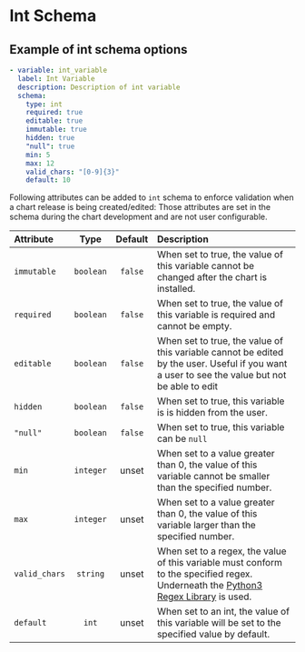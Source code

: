 # Int Schema

## Example of int schema options

```yaml
- variable: int_variable
  label: Int Variable
  description: Description of int variable
  schema:
    type: int
    required: true
    editable: true
    immutable: true
    hidden: true
    "null": true
    min: 5
    max: 12
    valid_chars: "[0-9]{3}"
    default: 10
```

Following attributes can be added to `int` schema to enforce validation when a chart release is being created/edited:
Those attributes are set in the schema during the chart development and are not user configurable.

| Attribute     |   Type    | Default | Description                                                                                                                                                                     |
| :------------ | :-------: | :-----: | :------------------------------------------------------------------------------------------------------------------------------------------------------------------------------ |
| `immutable`   | `boolean` | `false` | When set to true, the value of this variable cannot be changed after the chart is installed.                                                                                    |
| `required`    | `boolean` | `false` | When set to true, the value of this variable is required and cannot be empty.                                                                                                   |
| `editable`    | `boolean` | `false` | When set to true, the value of this variable cannot be edited by the user. Useful if you want a user to see the value but not be able to edit                                   |
| `hidden`      | `boolean` | `false` | When set to true, this variable is is hidden from the user.                                                                                                                     |
| `"null"`      | `boolean` | `false` | When set to true, this variable can be `null`                                                                                                                                   |
| `min`         | `integer` |  unset  | When set to a value greater than 0, the value of this variable cannot be smaller than the specified number.                                                                     |
| `max`         | `integer` |  unset  | When set to a value greater than 0, the value of this variable larger than the specified number.                                                                                |
| `valid_chars` | `string`  |  unset  | When set to a regex, the value of this variable must conform to the specified regex. Underneath the [Python3 Regex Library](https://docs.python.org/3/library/re.html) is used. |
| `default`     |   `int`   |  unset  | When set to an int, the value of this variable will be set to the specified value by default.                                                                                   |
